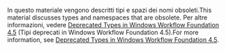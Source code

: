 <span data-ttu-id="be578-101">In questo materiale vengono descritti tipi e spazi dei nomi obsoleti.</span><span class="sxs-lookup"><span data-stu-id="be578-101">This material discusses types and namespaces that are obsolete.</span></span> <span data-ttu-id="be578-102">Per altre informazioni, vedere [Deprecated Types in Windows Workflow Foundation 4.5](http://aka.ms/wfdeprecatedtypes) (Tipi deprecati in Windows Workflow Foundation 4.5).</span><span class="sxs-lookup"><span data-stu-id="be578-102">For more information, see [Deprecated Types in Windows Workflow Foundation 4.5](http://aka.ms/wfdeprecatedtypes).</span></span>